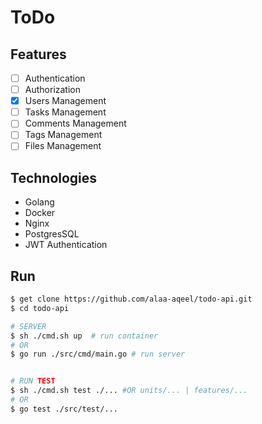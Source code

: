 # ToDo 

## Features
- [ ] Authentication 
- [ ] Authorization
- [X] Users Management
- [ ] Tasks Management
- [ ] Comments Management
- [ ] Tags Management
- [ ] Files Management

## Technologies
- Golang
- Docker
- Nginx
- PostgresSQL 
- JWT Authentication

## Run 
```sh
$ get clone https://github.com/alaa-aqeel/todo-api.git
$ cd todo-api

# SERVER 
$ sh ./cmd.sh up  # run container 
# OR 
$ go run ./src/cmd/main.go # run server 


# RUN TEST
$ sh ./cmd.sh test ./... #OR units/... | features/... 
# OR 
$ go test ./src/test/... 
```

